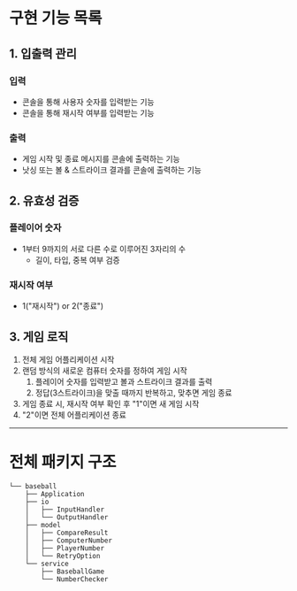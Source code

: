# 구현 기능 목록

## 1. 입출력 관리

### 입력

* 콘솔을 통해 사용자 숫자를 입력받는 기능
* 콘솔을 통해 재시작 여부를 입력받는 기능

### 출력

* 게임 시작 및 종료 메시지를 콘솔에 출력하는 기능
* 낫싱 또는 볼 & 스트라이크 결과를 콘솔에 출력하는 기능

## 2. 유효성 검증

### 플레이어 숫자

* 1부터 9까지의 서로 다른 수로 이루어진 3자리의 수
    * 길이, 타입, 중복 여부 검증

### 재시작 여부

* 1("재시작") or 2("종료")

## 3. 게임 로직

1) 전체 게임 어플리케이션 시작
2) 랜덤 방식의 새로운 컴퓨터 숫자를 정하여 게임 시작
    1) 플레이어 숫자를 입력받고 볼과 스트라이크 결과를 출력
    2) 정답(3스트라이크)을 맞출 때까지 반복하고, 맞추면 게임 종료
3) 게임 종료 시, 재시작 여부 확인 후 "1"이면 새 게임 시작
4) "2"이면 전체 어플리케이션 종료

---

# 전체 패키지 구조

    └── baseball
        ├── Application
        ├── io
        │   ├── InputHandler
        │   └── OutputHandler
        ├── model
        │   ├── CompareResult
        │   ├── ComputerNumber
        │   ├── PlayerNumber
        │   └── RetryOption
        └── service
            ├── BaseballGame
            └── NumberChecker
